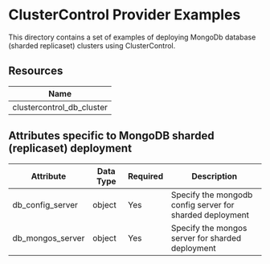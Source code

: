 # ClusterControl Provider Examples

This directory contains a set of examples of deploying MongoDb database (sharded replicaset) clusters 
using ClusterControl. 

## Resources

| Name |
|------|
| clustercontrol_db_cluster |

## Attributes specific to MongoDB sharded (replicaset) deployment

| Attribute                | Data Type   | Required | Description                                              |
|--------------------------|-------------|----------|----------------------------------------------------------|
| db_config_server         | object      | Yes      | Specify the mongodb config server for sharded deployment |
| db_mongos_server         | object      | Yes      | Specify the mongos server for sharded deployment         |

